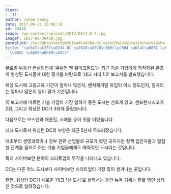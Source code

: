 ```yaml
---
Views:
- '11'
author: Jihee Jeong
date: 2017-06-21 15:08:10
id: 30418
image: /wp-content/uploads/2017/06/3.0-7.jpg
imagef: 2017-06-30418.jpg
permalink: /%ec%9b%8c%ec%8b%b1%ed%84%b4-dc-%ec%83%88%eb%a1%9c%ec%9a%b4-%ed%85%8c%ed%81%ac-%eb%8f%84%ec%8b%9c%eb%a1%9c-%ea%b8%89%eb%b6%80%ec%83%81/
title: "\uC6CC\uC2F1\uD134 DC \u2018\uC0C8\uB85C\uC6B4 \uD14C\uD06C \uB3C4\uC2DC\u2019\
  \uB85C \uAE09\uBD80\uC0C1"
---
```


글로벌 부동산 컨설팅업체 ‘쿠쉬먼 앤 웨이크필드’는 최근 기술 기업에게 최적화된 환경이 형성된 도시들에 대한 평가를 바탕으로 ‘테크 시티 1.0’ 보고서를 발표했습니다.

해당 도시에 고등교육 기관이 얼마나 많은지, 밴처캐피탈 유입이 어느 정도인지, 일자리는 얼마나 많은지 등이 평가 기준입니다.

이 보고서에 따르면 기술 기업이 가장 일하기 좋은 도시는 산호세 였고, 샌프란시스코가 2위, 그리고 워싱턴 DC가 3위에 올랐습니다.

다음으로는 보스턴과 채플힐, 시애틀 등이 뒤를 이었습니다.

테크 도시로서 워싱턴 DC의 부상은 최근 5년새 두드러졌습니다.

애초부터 생명과학이나 정부 관련 산업들로 규모가 컸던 곳이지만 정책 입안자들과 밀접한 관계를 필요로 하는 기술 기업들에게도 매력적인 도시라는 것입니다.

특히 사이버보안 분야의 스타트업의 두각을 나타내고 있습니다.

DC는 다른 어느 도시보다 사이버보안 스타트업이 가장 많이 생겨나는 곳입니다.

한편, 워싱턴 DC가 새로운 ‘테크 1선 도시’로 올라서는 동안 뉴욕 기세는 한풀 꺾인 상태인 것으로 알려졌습니다.